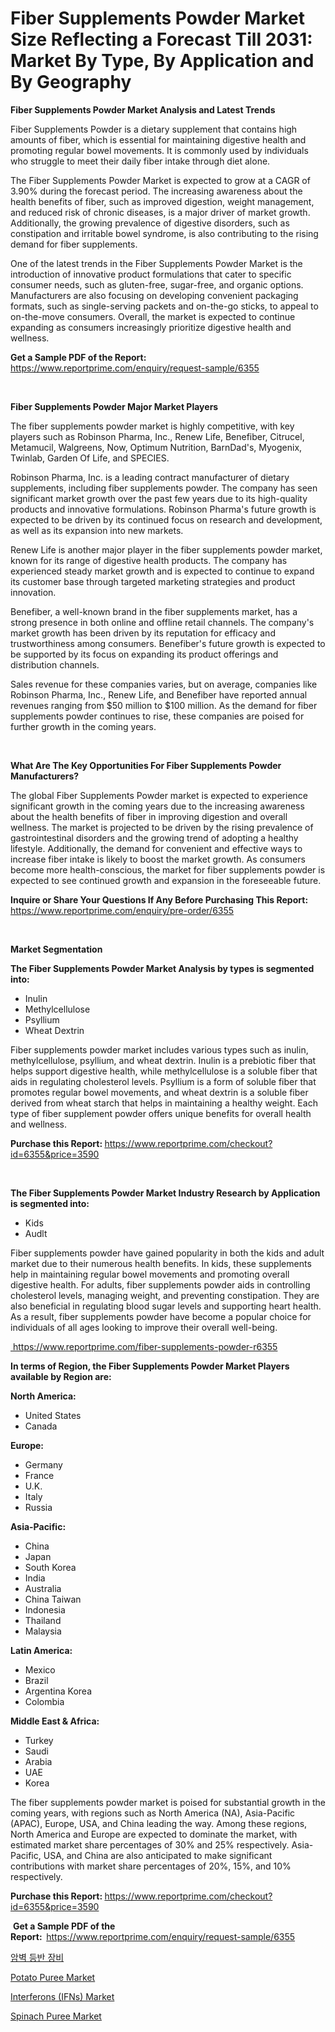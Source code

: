 <p><h1>Fiber Supplements Powder Market Size Reflecting a Forecast Till 2031: Market By Type, By Application and By Geography</h1></p><p><strong>Fiber Supplements Powder Market Analysis and Latest Trends</strong></p>
<p><p>Fiber Supplements Powder is a dietary supplement that contains high amounts of fiber, which is essential for maintaining digestive health and promoting regular bowel movements. It is commonly used by individuals who struggle to meet their daily fiber intake through diet alone.</p><p>The Fiber Supplements Powder Market is expected to grow at a CAGR of 3.90% during the forecast period. The increasing awareness about the health benefits of fiber, such as improved digestion, weight management, and reduced risk of chronic diseases, is a major driver of market growth. Additionally, the growing prevalence of digestive disorders, such as constipation and irritable bowel syndrome, is also contributing to the rising demand for fiber supplements.</p><p>One of the latest trends in the Fiber Supplements Powder Market is the introduction of innovative product formulations that cater to specific consumer needs, such as gluten-free, sugar-free, and organic options. Manufacturers are also focusing on developing convenient packaging formats, such as single-serving packets and on-the-go sticks, to appeal to on-the-move consumers. Overall, the market is expected to continue expanding as consumers increasingly prioritize digestive health and wellness.</p></p>
<p><strong>Get a Sample PDF of the Report:&nbsp;</strong> <a href="https://www.reportprime.com/enquiry/request-sample/6355">https://www.reportprime.com/enquiry/request-sample/6355</a></p>
<p>&nbsp;</p>
<p><strong>Fiber Supplements Powder Major Market Players</strong></p>
<p><p>The fiber supplements powder market is highly competitive, with key players such as Robinson Pharma, Inc., Renew Life, Benefiber, Citrucel, Metamucil, Walgreens, Now, Optimum Nutrition, BarnDad's, Myogenix, Twinlab, Garden Of Life, and SPECIES.</p><p>Robinson Pharma, Inc. is a leading contract manufacturer of dietary supplements, including fiber supplements powder. The company has seen significant market growth over the past few years due to its high-quality products and innovative formulations. Robinson Pharma's future growth is expected to be driven by its continued focus on research and development, as well as its expansion into new markets.</p><p>Renew Life is another major player in the fiber supplements powder market, known for its range of digestive health products. The company has experienced steady market growth and is expected to continue to expand its customer base through targeted marketing strategies and product innovation.</p><p>Benefiber, a well-known brand in the fiber supplements market, has a strong presence in both online and offline retail channels. The company's market growth has been driven by its reputation for efficacy and trustworthiness among consumers. Benefiber's future growth is expected to be supported by its focus on expanding its product offerings and distribution channels.</p><p>Sales revenue for these companies varies, but on average, companies like Robinson Pharma, Inc., Renew Life, and Benefiber have reported annual revenues ranging from $50 million to $100 million. As the demand for fiber supplements powder continues to rise, these companies are poised for further growth in the coming years.</p></p>
<p>&nbsp;</p>
<p><strong>What Are The Key Opportunities For Fiber Supplements Powder Manufacturers?</strong></p>
<p><p>The global Fiber Supplements Powder market is expected to experience significant growth in the coming years due to the increasing awareness about the health benefits of fiber in improving digestion and overall wellness. The market is projected to be driven by the rising prevalence of gastrointestinal disorders and the growing trend of adopting a healthy lifestyle. Additionally, the demand for convenient and effective ways to increase fiber intake is likely to boost the market growth. As consumers become more health-conscious, the market for fiber supplements powder is expected to see continued growth and expansion in the foreseeable future.</p></p>
<p><strong>Inquire or Share Your Questions If Any Before Purchasing This Report:</strong> <a href="https://www.reportprime.com/enquiry/pre-order/6355">https://www.reportprime.com/enquiry/pre-order/6355</a></p>
<p>&nbsp;</p>
<p><strong>Market Segmentation</strong></p>
<p><strong>The Fiber Supplements Powder Market Analysis by types is segmented into:</strong></p>
<p><ul><li>Inulin</li><li>Methylcellulose</li><li>Psyllium</li><li>Wheat Dextrin</li></ul></p>
<p><p>Fiber supplements powder market includes various types such as inulin, methylcellulose, psyllium, and wheat dextrin. Inulin is a prebiotic fiber that helps support digestive health, while methylcellulose is a soluble fiber that aids in regulating cholesterol levels. Psyllium is a form of soluble fiber that promotes regular bowel movements, and wheat dextrin is a soluble fiber derived from wheat starch that helps in maintaining a healthy weight. Each type of fiber supplement powder offers unique benefits for overall health and wellness.</p></p>
<p><strong>Purchase this Report:&nbsp;</strong><a href="https://www.reportprime.com/checkout?id=6355&price=3590">https://www.reportprime.com/checkout?id=6355&price=3590</a></p>
<p>&nbsp;</p>
<p><strong>The Fiber Supplements Powder Market Industry Research by Application is segmented into:</strong></p>
<p><ul><li>Kids</li><li>Audlt</li></ul></p>
<p><p>Fiber supplements powder have gained popularity in both the kids and adult market due to their numerous health benefits. In kids, these supplements help in maintaining regular bowel movements and promoting overall digestive health. For adults, fiber supplements powder aids in controlling cholesterol levels, managing weight, and preventing constipation. They are also beneficial in regulating blood sugar levels and supporting heart health. As a result, fiber supplements powder have become a popular choice for individuals of all ages looking to improve their overall well-being.</p></p>
<p><a href="https://www.reportprime.com/fiber-supplements-powder-r6355">&nbsp;https://www.reportprime.com/fiber-supplements-powder-r6355</a></p>
<p><strong>In terms of Region, the Fiber Supplements Powder Market Players available by Region are:</strong></p>
<p>
    <p> <strong> North America: </strong>
        <ul>
            <li>United States</li>
            <li>Canada</li>
        </ul>
        </p> 
    <p> <strong> Europe: </strong>
        <ul>
            <li>Germany</li>
            <li>France</li>
            <li>U.K.</li>
            <li>Italy</li>
            <li>Russia</li>
        </ul>
        </p> 
    <p> <strong> Asia-Pacific: </strong>
        <ul>
            <li>China</li>
            <li>Japan</li>
            <li>South Korea</li>
            <li>India</li>
            <li>Australia</li>
            <li>China Taiwan</li>
            <li>Indonesia</li>
            <li>Thailand</li>
            <li>Malaysia</li>
        </ul>
        </p> 
    <p> <strong> Latin America: </strong>
        <ul>
            <li>Mexico</li>
            <li>Brazil</li>
            <li>Argentina Korea</li>
            <li>Colombia</li>
        </ul>
        </p> 
    <p> <strong> Middle East & Africa: </strong>
        <ul>
            <li>Turkey</li>
            <li>Saudi</li>
            <li>Arabia</li>
            <li>UAE</li>
            <li>Korea</li>
        </ul>
    </p>
    </p>
<p><p>The fiber supplements powder market is poised for substantial growth in the coming years, with regions such as North America (NA), Asia-Pacific (APAC), Europe, USA, and China leading the way. Among these regions, North America and Europe are expected to dominate the market, with estimated market share percentages of 30% and 25% respectively. Asia-Pacific, USA, and China are also anticipated to make significant contributions with market share percentages of 20%, 15%, and 10% respectively.</p></p>
<p><strong>Purchase this Report: </strong><a href="https://www.reportprime.com/checkout?id=6355&price=3590">https://www.reportprime.com/checkout?id=6355&price=3590</a></p>
<p>&nbsp;<strong>Get a Sample PDF of the Report:&nbsp;&nbsp;</strong><a href="https://www.reportprime.com/enquiry/request-sample/6355">https://www.reportprime.com/enquiry/request-sample/6355</a></p>
<p><strong></strong></p>
<p><p><a href="https://github.com/fernandotryO5lson96765/Market-Research-Report-List-1/blob/main/604353317406.md">암벽 등반 장비</a></p><p><a href="https://github.com/jj19131/Market-Research-Report-List-2/blob/main/potato-puree-market.md">Potato Puree Market</a></p><p><a href="https://issuu.com/reportprime-2/docs/interferons-ifns-market-size-2030.pptx">Interferons (IFNs) Market</a></p><p><a href="https://github.com/marloy8/Market-Research-Report-List-3/blob/main/spinach-puree-market.md">Spinach Puree Market</a></p></p>